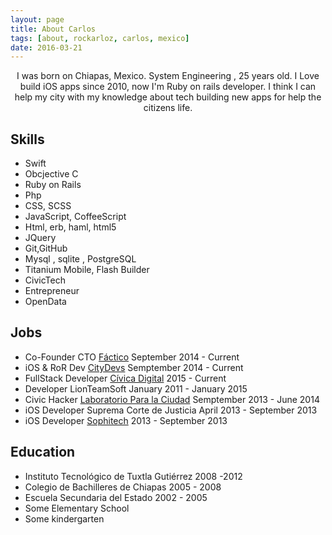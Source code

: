 ```yaml
---
layout: page
title: About Carlos
tags: [about, rockarloz, carlos, mexico]
date: 2016-03-21
---
```

    
<center>I was born on Chiapas, Mexico. System Engineering , 25 years old. I Love build iOS apps since 2010, now I'm Ruby on rails developer. I think I can help my city with my knowledge about tech building new apps for help the citizens life. </center>

## Skills
* Swift
* Obcjective C
* Ruby on Rails
* Php
* CSS, SCSS
* JavaScript, CoffeeScript
* Html, erb, haml, html5
* JQuery
* Git,GitHub
* Mysql , sqlite , PostgreSQL
* Titanium Mobile, Flash Builder 
* CivicTech
* Entrepreneur
* OpenData

## Jobs
* Co-Founder CTO [Fáctico](www.facticoapp.com) September 2014 - Current
* iOS & RoR Dev [CityDevs](www.citydevs.mx) Semptember 2014 - Current
* FullStack Developer [Cívica Digital](www.civica.digital) 2015 - Current
* Developer LionTeamSoft January 2011 - January 2015
* Civic Hacker [Laboratorio Para la Ciudad](www.labcd.mx) Semptember 2013 - June 2014
* iOS Developer Suprema Corte de Justicia April 2013 - September 2013
* iOS Developer [Sophitech](www.sophitech.com) 2013 - September 2013

## Education
* Instituto Tecnológico de Tuxtla Gutiérrez 2008 -2012 
* Colegio de Bachilleres de Chiapas 2005 - 2008
* Escuela Secundaria del Estado 2002 - 2005
* Some Elementary School 
* Some kindergarten

